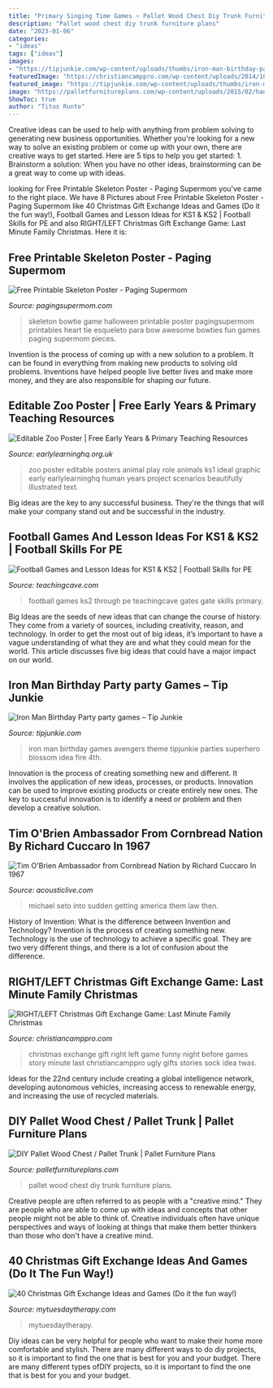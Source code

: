 ```yaml
---
title: "Primary Singing Time Games ~ Pallet Wood Chest Diy Trunk Furniture Plans"
description: "Pallet wood chest diy trunk furniture plans"
date: "2023-01-06"
categories:
- "ideas"
tags: ["ideas"]
images:
- "https://tipjunkie.com/wp-content/uploads/thumbs/iron-man-birthday-party-party-games.jpg"
featuredImage: "https://christiancamppro.com/wp-content/uploads/2014/10/RIGHT-LEFT-e1413801373973.png"
featured_image: "https://tipjunkie.com/wp-content/uploads/thumbs/iron-man-birthday-party-party-games.jpg"
image: "https://palletfurnitureplans.com/wp-content/uploads/2015/02/handmade-pallet-wood-chest.jpg"
ShowToc: true
author: "Titus Runte"
---
```



Creative ideas can be used to help with anything from problem solving to generating new business opportunities. Whether you're looking for a new way to solve an existing problem or come up with your own, there are creative ways to get started. Here are 5 tips to help you get started: 1. Brainstorm a solution: When you have no other ideas, brainstorming can be a great way to come up with ideas.

	

		
looking for Free Printable Skeleton Poster - Paging Supermom you've came to the right place. We have 8 Pictures about Free Printable Skeleton Poster - Paging Supermom like 40 Christmas Gift Exchange Ideas and Games (Do it the fun way!), Football Games and Lesson Ideas for KS1 &amp; KS2 | Football Skills for PE and also RIGHT/LEFT Christmas Gift Exchange Game: Last Minute Family Christmas. Here it is:
		
    
## Free Printable Skeleton Poster - Paging Supermom

<img loading=lazy src="https://pagingsupermom.com/wp-content/uploads/2013/09/Pin-Bowtie-Skeleton-Game-3.jpg" onerror="this.onerror=null;this.src='https://tse4.mm.bing.net/th?id=OIP.8Fm1iRG7jtldaGSbzLA3ewHaKs&amp;pid=15.1';" alt="Free Printable Skeleton Poster - Paging Supermom">

_Source: pagingsupermom.com_

>skeleton bowtie game halloween printable poster pagingsupermom printables heart tie esqueleto para bow awesome bowties fun games paging supermom pieces. 

	

Invention is the process of coming up with a new solution to a problem. It can be found in everything from making new products to solving old problems. Inventions have helped people live better lives and make more money, and they are also responsible for shaping our future.

    
## Editable Zoo Poster | Free Early Years &amp; Primary Teaching Resources

<img loading=lazy src="http://www.earlylearninghq.org.uk/wp-content/uploads/2012/01/Zoo-poster-prev.jpg" onerror="this.onerror=null;this.src='https://tse4.mm.bing.net/th?id=OIP.1GX4rlwbxN7PM63cwy-niwAAAA&amp;pid=15.1';" alt="Editable Zoo Poster | Free Early Years &amp; Primary Teaching Resources">

_Source: earlylearninghq.org.uk_

>zoo poster editable posters animal play role animals ks1 ideal graphic early earlylearninghq human years project scenarios beautifully illustrated text. 

	

Big ideas are the key to any successful business. They're the things that will make your company stand out and be successful in the industry.

    
## Football Games And Lesson Ideas For KS1 &amp; KS2 | Football Skills For PE

<img loading=lazy src="http://www.teachingcave.com/wp-content/uploads/2013/11/Gates.png" onerror="this.onerror=null;this.src='https://tse3.mm.bing.net/th?id=OIP.Tfcm1GuAQBOk1VQomj3MWgHaFP&amp;pid=15.1';" alt="Football Games and Lesson Ideas for KS1 &amp; KS2 | Football Skills for PE">

_Source: teachingcave.com_

>football games ks2 through pe teachingcave gates gate skills primary. 

	

Big Ideas are the seeds of new ideas that can change the course of history. They come from a variety of sources, including creativity, reason, and technology. In order to get the most out of big ideas, it’s important to have a vague understanding of what they are and what they could mean for the world. This article discusses five big ideas that could have a major impact on our world.

    
## Iron Man Birthday Party party Games – Tip Junkie

<img loading=lazy src="https://tipjunkie.com/wp-content/uploads/thumbs/iron-man-birthday-party-party-games.jpg" onerror="this.onerror=null;this.src='https://tse3.mm.bing.net/th?id=OIP.6jXpB0s2O7UmLbG2Sn3F1gHaHa&amp;pid=15.1';" alt="Iron Man Birthday Party party games – Tip Junkie">

_Source: tipjunkie.com_

>iron man birthday games avengers theme tipjunkie parties superhero blossom idea fire 4th. 

	

Innovation is the process of creating something new and different. It involves the application of new ideas, processes, or products. Innovation can be used to improve existing products or create entirely new ones. The key to successful innovation is to identify a need or problem and then develop a creative solution.

    
## Tim O&#039;Brien Ambassador From Cornbread Nation By Richard Cuccaro In 1967

<img loading=lazy src="https://acousticlive.com/February_2009_files/RMA_Tim_108.gif" onerror="this.onerror=null;this.src='https://tse3.mm.bing.net/th?id=OIP.E7R7AV_3A9y5wOlMtYmIfAAAAA&amp;pid=15.1';" alt="Tim O&#039;Brien Ambassador from Cornbread Nation by Richard Cuccaro In 1967">

_Source: acousticlive.com_

>michael seto into sudden getting america them law then. 

	

History of Invention: What is the difference between Invention and Technology?
Invention is the process of creating something new. Technology is the use of technology to achieve a specific goal. They are two very different things, and there is a lot of confusion about the difference.

    
## RIGHT/LEFT Christmas Gift Exchange Game: Last Minute Family Christmas

<img loading=lazy src="https://christiancamppro.com/wp-content/uploads/2014/10/RIGHT-LEFT-e1413801373973.png" onerror="this.onerror=null;this.src='https://tse3.mm.bing.net/th?id=OIP.5SnooT0GqOzJj6iM-GkjTAHaLH&amp;pid=15.1';" alt="RIGHT/LEFT Christmas Gift Exchange Game: Last Minute Family Christmas">

_Source: christiancamppro.com_

>christmas exchange gift right left game funny night before games story minute last christiancamppro ugly gifts stories sock idea twas. 

	

Ideas for the 22nd century include creating a global intelligence network, developing autonomous vehicles, increasing access to renewable energy, and increasing the use of recycled materials.

    
## DIY Pallet Wood Chest / Pallet Trunk | Pallet Furniture Plans

<img loading=lazy src="https://palletfurnitureplans.com/wp-content/uploads/2015/02/handmade-pallet-wood-chest.jpg" onerror="this.onerror=null;this.src='https://tse4.mm.bing.net/th?id=OIP.39PyLZO7-EB1tnd4oB1AEwHaJ4&amp;pid=15.1';" alt="DIY Pallet Wood Chest / Pallet Trunk | Pallet Furniture Plans">

_Source: palletfurnitureplans.com_

>pallet wood chest diy trunk furniture plans. 

	

Creative people are often referred to as people with a "creative mind." They are people who are able to come up with ideas and concepts that other people might not be able to think of. Creative individuals often have unique perspectives and ways of looking at things that make them better thinkers than those who don't have a creative mind.

    
## 40 Christmas Gift Exchange Ideas And Games (Do It The Fun Way!)

<img loading=lazy src="https://www.mytuesdaytherapy.com/wp-content/uploads/2020/09/Christmas-Gift-Exchange-Games-5.jpg" onerror="this.onerror=null;this.src='https://tse4.mm.bing.net/th?id=OIP.O23WhBL79YiYWtnkM6MzOAHaNl&amp;pid=15.1';" alt="40 Christmas Gift Exchange Ideas and Games (Do it the fun way!)">

_Source: mytuesdaytherapy.com_

>mytuesdaytherapy. 

	

Diy ideas can be very helpful for people who want to make their home more comfortable and stylish. There are many different ways to do diy projects, so it is important to find the one that is best for you and your budget. There are many different types ofDIY projects, so it is important to find the one that is best for you and your budget.

